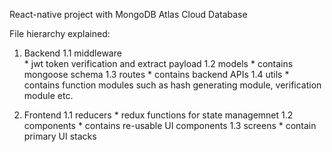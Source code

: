 React-native project with MongoDB Atlas Cloud Database

File hierarchy explained: 

1. Backend 
     1.1 middleware <br>
          * jwt token verification and extract payload
     1.2 models
          * contains mongoose schema
     1.3 routes
          * contains backend APIs
     1.4 utils
          * contains function modules such as hash generating module, verification module etc.

2. Frontend
      1.1 reducers
          * redux functions for state managemnet
      1.2 components 
          * contains re-usable UI components
      1.3 screens
          * contain primary UI stacks